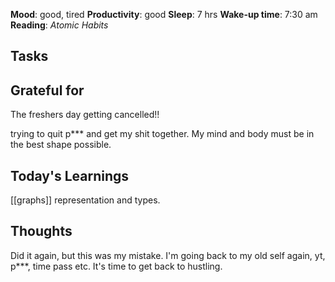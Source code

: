 **Mood**: good, tired
**Productivity**: good
**Sleep**: 7 hrs
**Wake-up time**: 7:30 am
**Reading**: *Atomic Habits*

## Tasks

## Grateful for
The freshers day getting cancelled!!

trying to quit p*** and get my shit together. My mind and body must be in the best shape possible.

## Today's Learnings
[[graphs]] representation and types. 

## Thoughts
Did it again, but this was my mistake. I'm going back to my old self again, yt, p***, time pass etc. It's time to get back to hustling.  